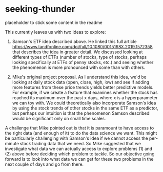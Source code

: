 # seeking-thunder

placeholder to stick some content in the readme

This currently leaves us with two ideas to explore:
  1) Samson's ETF idea described above.  He linked this full article  https://www.tandfonline.com/doi/full/10.1080/0015198X.2019.1572358 that describes the idea in greater detail.  We discussed looking at different types of ETFs (number of stocks, type of stocks, perhaps looking specifically at ETFs of penny stocks, etc.) and seeing whether the phenomenon is more pronounced with some than with others.

  2) Mike's original project proposal.  As I understand this idea, we'd be looking at daily stock data (open, close, high, low) and see if adding more features from these price trends yields better predictive models.  For example, if we create a feature that examines whether the stock has reached its maximum over the past x days, where x is a hyperparameter we can toy with.   We could theoretically also incorporate Samson's idea by using the stock trends of other stocks in the same ETF as a predictor, but perhaps our intuition is that the phenomenon Samson described would be significant only on small time scales.


A challenge that Mike pointed out is that it is paramount to have access to the right data (and enough of it) to do the data science we want. This might be particularly challenging with Samson's idea if we cannot access the per-minute stock trading data that we need.  So Mike suggested that we investigate what data we can actually access to explore problems (1) and (2) above before deciding which problem to tackle.  So our objective going forward is to look into what data we can get for these two problems in the next couple of days and go from there.
